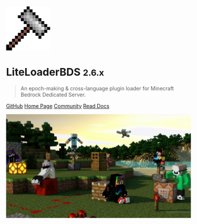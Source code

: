 ![logo](../assets/Logo.png)

# LiteLoaderBDS <small>2.6.x</small>

> An epoch-making & cross-language plugin loader for Minecraft Bedrock Dedicated Server.

[GitHub](https://github.com/LiteLDev/LiteLoaderBDS)
[Home Page](https://www.litebds.com)
[Community](https://forum.litebds.com/)
[Read Docs](/README.md)

![](../assets/banner.webp)